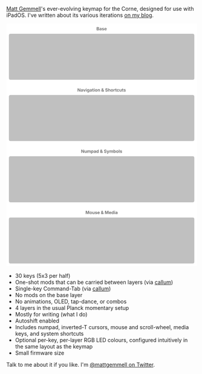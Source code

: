 [Matt Gemmell][]'s ever-evolving keymap for the Corne, designed for use with iPadOS. I've written about its various iterations [on my blog](https://mattgemmell.com/category/tech/).

![](keymap_diagram.svg)

- 30 keys (5x3 per half)
- One-shot mods that can be carried between layers (via [callum][])
- Single-key Command-Tab (via [callum][])
- No mods on the base layer
- No animations, OLED, tap-dance, or combos
- 4 layers in the usual Planck momentary setup
- Mostly for writing (what I do)
- Autoshift enabled
- Includes numpad, inverted-T cursors, mouse and scroll-wheel, media keys, and system shortcuts
- Optional per-key, per-layer RGB LED colours, configured intuitively in the same layout as the keymap
- Small firmware size

Talk to me about it if you like. I'm [@mattgemmell on Twitter][].

[Matt Gemmell]: https://mattgemmell.com
[callum]: https://github.com/callum-oakley/qmk_firmware/tree/master/users/callum
[@mattgemmell on Twitter]: https://twitter.com/mattgemmell
